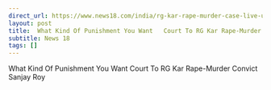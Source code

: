 ```yaml
---
direct_url: https://www.news18.com/india/rg-kar-rape-murder-case-live-updates-accused-sanjay-roy-quantum-of-punishment-kolkata-court-9194641.html
layout: post
title:  What Kind Of Punishment You Want   Court To RG Kar Rape-Murder Convict Sanjay Roy
subtitle: News 18
tags: []
---
```


 What Kind Of Punishment You Want   Court To RG Kar Rape-Murder Convict Sanjay Roy
